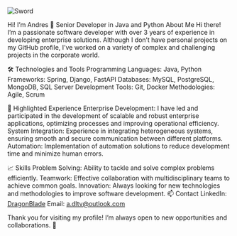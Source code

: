 ![Sword](https://c.wallhere.com/photos/fe/cd/katana_samurai_sword-196206.jpg!d)

Hi! I’m Andres
🚀 Senior Developer in Java and Python
About Me
Hi there! I’m a passionate software developer with over 3 years of experience in developing enterprise solutions. Although I don’t have personal projects on my GitHub profile, I’ve worked on a variety of complex and challenging projects in the corporate world.

🛠️ Technologies and Tools
Programming Languages: Java, Python
Frameworks: Spring, Django, FastAPI
Databases: MySQL, PostgreSQL, MongoDB, SQL Server
Development Tools: Git, Docker
Methodologies: Agile, Scrum

🌟 Highlighted Experience
Enterprise Development: I have led and participated in the development of scalable and robust enterprise applications, optimizing processes and improving operational efficiency.
System Integration: Experience in integrating heterogeneous systems, ensuring smooth and secure communication between different platforms.
Automation: Implementation of automation solutions to reduce development time and minimize human errors.

📈 Skills
Problem Solving: Ability to tackle and solve complex problems efficiently.
Teamwork: Effective collaboration with multidisciplinary teams to achieve common goals.
Innovation: Always looking for new technologies and methodologies to improve software development.
📫 Contact
LinkedIn: [DragonBlade](https://www.linkedin.com/in/adltv/)
Email: a.dltv@outlook.com

Thank you for visiting my profile! I’m always open to new opportunities and collaborations. 🚀
